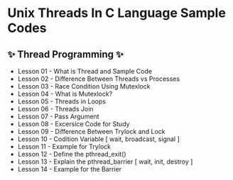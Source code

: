 # Unix Threads In C Language Sample Codes

## ✨ Thread Programming ✨

- Lesson 01 - What is Thread and Sample Code
- Lesson 02 - Difference Between Threads vs Processes
- Lesson 03 - Race Condition Using Mutexlock
- Lesson 04 - What is Mutexlock?
- Lesson 05 - Threads in Loops
- Lesson 06 - Threads Join
- Lesson 07 - Pass Argument
- Lesson 08 - Excersice Code for Study
- Lesson 09 - Difference Between Trylock and Lock
- Lesson 10 - Codition Variable [ wait, broadcast, signal ]
- Lesson 11 - Example for Trylock
- Lesson 12 - Define the pthread_exit()
- Lesson 13 - Explain the pthread_barrier [ wait, init, destroy ]
- Lesson 14 - Example for the Barrier

